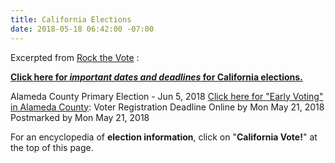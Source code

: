```yaml
---
title: California Elections
date: 2018-05-18 06:42:00 -07:00
---
```


Excerpted from [Rock the Vote](https://www.rockthevote.org/) :

[**Click here for *important dates and deadlines* for California elections.**](https://www.rockthevote.org/voting-information/california/)

Alameda County Primary Election - Jun 5, 2018
[Click here for "Early Voting" in Alameda County](https://www.usvotefoundation.org/vote/eoddomestic.htm;jsessionid=91D52707DB671BED046CB01F27ECD74B?submission=true&stateId=6&regionId=647): 
Voter Registration Deadline
 Online by Mon May 21, 2018
Postmarked by Mon May 21, 2018

For an encyclopedia of **election information**, click on  "**California Vote!**" at the top of this page.
